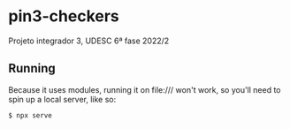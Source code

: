 # pin3-checkers
Projeto integrador 3, UDESC 6ª fase 2022/2

## Running

Because it uses modules, running it on file:/// won't work, so you'll need to spin up a local server, like so:

`$ npx serve`